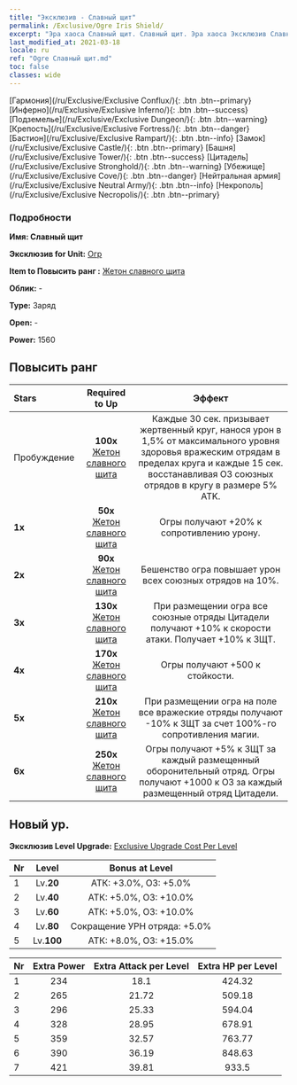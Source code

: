 ```yaml
---
title: "Эксклюзив - Славный щит"
permalink: /Exclusive/Ogre Iris Shield/
excerpt: "Эра хаоса Славный щит. Славный щит. Эра хаоса Эксклюзив Славный щит. Огр Эксклюзив."
last_modified_at: 2021-03-18
locale: ru
ref: "Ogre Славный щит.md"
toc: false
classes: wide
---
```

 [Гармония](/ru/Exclusive/Exclusive Conflux/){: .btn .btn--primary} [Инферно](/ru/Exclusive/Exclusive Inferno/){: .btn .btn--success} [Подземелье](/ru/Exclusive/Exclusive Dungeon/){: .btn .btn--warning} [Крепость](/ru/Exclusive/Exclusive Fortress/){: .btn .btn--danger} [Бастион](/ru/Exclusive/Exclusive Rampart/){: .btn .btn--info} [Замок](/ru/Exclusive/Exclusive Castle/){: .btn .btn--primary} [Башня](/ru/Exclusive/Exclusive Tower/){: .btn .btn--success} [Цитадель](/ru/Exclusive/Exclusive Stronghold/){: .btn .btn--warning} [Убежище](/ru/Exclusive/Exclusive Cove/){: .btn .btn--danger} [Нейтральная армия](/ru/Exclusive/Exclusive Neutral Army/){: .btn .btn--info} [Некрополь](/ru/Exclusive/Exclusive Necropolis/){: .btn .btn--primary} 

### Подробности
 **Имя: Славный щит** 

 **Эксклюзив for Unit:** [Огр](/ru/units/Ogre/) 

 **Item to Повысить ранг :** [Жетон славного щита](/ru/Items/con_913/)

 **Облик:** -

 **Type:** Заряд

 **Open:** -

 **Power:** 1560

## Повысить ранг 

  |     Stars    |  Required to Up | Эффект |
  |:-------------|:---------------:|:---------------:|
  |  Пробуждение  | **100x** [Жетон славного щита](/ru/Items/con_913/) | Каждые 30 сек. призывает жертвенный круг, нанося урон в 1,5% от максимального уровня здоровья вражеским отрядам в пределах круга и каждые 15 сек. восстанавливая ОЗ союзных отрядов в кругу в размере 5% ATK. |
  | **1x** <i class="fas fa-star"/> | **50x** [Жетон славного щита](/ru/Items/con_913/) | Огры получают +20% к сопротивлению урону. |
  | **2x** <i class="fas fa-star"/> | **90x** [Жетон славного щита](/ru/Items/con_913/) | Бешенство огра повышает урон всех союзных отрядов на 10%. |
  | **3x** <i class="fas fa-star"/> | **130x** [Жетон славного щита](/ru/Items/con_913/) | При размещении огра все союзные отряды Цитадели получают +10% к скорости атаки. Получает +10% к ЗЩТ. |
  | **4x** <i class="fas fa-star"/> | **170x** [Жетон славного щита](/ru/Items/con_913/) | Огры получают +500 к стойкости. |
  | **5x** <i class="fas fa-star"/> | **210x** [Жетон славного щита](/ru/Items/con_913/) | При размещении огра на поле все вражеские отряды получают -10% к ЗЩТ за счет 100%-го сопротивления магии. |
  | **6x** <i class="fas fa-star"/> | **250x** [Жетон славного щита](/ru/Items/con_913/) | Огры получают +5% к ЗЩТ за каждый размещенный оборонительный отряд. Огры получают +1000 к ОЗ за каждый размещенный отряд Цитадели. |


## Новый ур.
 **Эксклюзив Level Upgrade:** [Exclusive Upgrade Cost Per Level](/Exclusive/ExclusiveUpgradeCostPerLevel/)

  |  Nr  |   Level  | Bonus at Level |
  |:-----|:--------:|:--------------:|
  | 1 | Lv.**20** | АТК: +3.0%, ОЗ: +5.0% |
  | 2 | Lv.**40** | АТК: +5.0%, ОЗ: +10.0% |
  | 3 | Lv.**60** | АТК: +5.0%, ОЗ: +10.0% |
  | 4 | Lv.**80** | Сокращение УРН отряда: +5.0% |
  | 5 | Lv.**100** | АТК: +8.0%, ОЗ: +15.0% |


  |  Nr  |  Extra Power | Extra Attack per Level | Extra HP per Level |
  |:-----|:--------:|:--------:|:--------:|
  | 1 | 234 | 18.1 | 424.32 |
  | 2 | 265 | 21.72 | 509.18 |
  | 3 | 296 | 25.33 | 594.04 |
  | 4 | 328 | 28.95 | 678.91 |
  | 5 | 359 | 32.57 | 763.77 |
  | 6 | 390 | 36.19 | 848.63 |
  | 7 | 421 | 39.81 | 933.5 |



